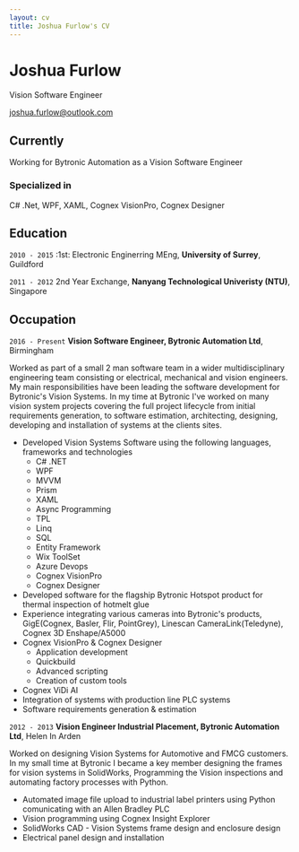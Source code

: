 ```yaml
---
layout: cv
title: Joshua Furlow's CV
---
```

# Joshua Furlow
Vision Software Engineer

<div id="webaddress">
  <a href="joshua.furlow@outlook.com">joshua.furlow@outlook.com</a>
</div>

## Currently

Working for Bytronic Automation as a Vision Software Engineer

### Specialized in

C# .Net, WPF, XAML, Cognex VisionPro, Cognex Designer

## Education

`2010 - 2015`
:1st: Electronic Enginerring MEng, **University of Surrey**, Guildford

`2011 - 2012`
2nd Year Exchange, **Nanyang Technological Univeristy (NTU)**, Singapore

## Occupation

`2016 - Present`
**Vision Software Engineer, Bytronic Automation Ltd**, Birmingham

Worked as part of a small 2 man software team in a wider multidisciplinary engineering team consisting or electrical, mechanical and vision engineers. My main responsibilities have been leading the software development for Bytronic's Vision Systems. In my time at Bytronic I've worked on many vision system projects covering the full project lifecycle from initial requirements generation, to software estimation, architecting, designing, developing and installation of systems at the clients sites. 

- Developed Vision Systems Software using the following languages, frameworks and technologies
  - C# .NET
  - WPF
  - MVVM
  - Prism
  - XAML
  - Async Programming
  - TPL
  - Linq
  - SQL
  - Entity Framework
  - Wix ToolSet
  - Azure Devops
  - Cognex VisionPro
  - Cognex Designer
- Developed software for the flagship Bytronic Hotspot product for thermal inspection of hotmelt glue
- Experience integrating various cameras into Bytronic's products, GigE(Cognex, Basler, Flir, PointGrey), Linescan CameraLink(Teledyne), Cognex 3D Enshape/A5000
- Cognex VisionPro & Cognex Designer
  - Application development
  - Quickbuild 
  - Advanced scripting
  - Creation of custom tools
- Cognex ViDi AI
- Integration of systems with production line PLC systems
- Software requirements generation & estimation

`2012 - 2013`
**Vision Engineer Industrial Placement, Bytronic Automation Ltd**, Helen In Arden

Worked on designing Vision Systems for Automotive and FMCG customers. In my small time at Bytronic I became a key member designing the frames for vision systems in SolidWorks, Programming the Vision inspections and automating factory processes with Python.

- Automated image file upload to industrial label printers using Python comunicating with an Allen Bradley PLC
- Vision programming using Cognex Insight Explorer
- SolidWorks CAD - Vision Systems frame design and enclosure design
- Electrical panel design and installation
